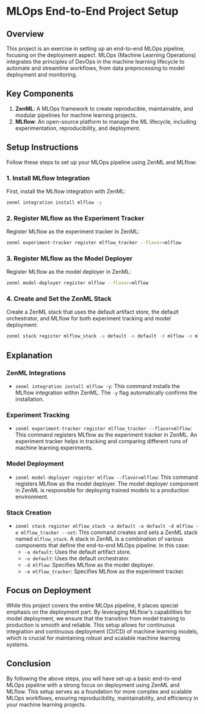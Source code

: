 # MLOps End-to-End Project Setup

## Overview

This project is an exercise in setting up an end-to-end MLOps pipeline, focusing on the deployment aspect. MLOps (Machine Learning Operations) integrates the principles of DevOps in the machine learning lifecycle to automate and streamline workflows, from data preprocessing to model deployment and monitoring.

## Key Components

1. **ZenML**: A MLOps framework to create reproducible, maintainable, and modular pipelines for machine learning projects.
2. **MLflow**: An open-source platform to manage the ML lifecycle, including experimentation, reproducibility, and deployment.

## Setup Instructions

Follow these steps to set up your MLOps pipeline using ZenML and MLflow:

### 1. Install MLflow Integration

First, install the MLflow integration with ZenML:
```bash
zenml integration install mlflow -y
```

### 2. Register MLflow as the Experiment Tracker

Register MLflow as the experiment tracker in ZenML:
```bash
zenml experiment-tracker register mlflow_tracker --flavor=mlflow
```

### 3. Register MLflow as the Model Deployer

Register MLflow as the model deployer in ZenML:
```bash
zenml model-deployer register mlflow --flavor=mlflow
```

### 4. Create and Set the ZenML Stack

Create a ZenML stack that uses the default artifact store, the default orchestrator, and MLflow for both experiment tracking and model deployment:
```bash
zenml stack register mlflow_stack -a default -o default -d mlflow -e mlflow_tracker --set
```

## Explanation

### ZenML Integrations

- `zenml integration install mlflow -y`: This command installs the MLflow integration within ZenML. The `-y` flag automatically confirms the installation.

### Experiment Tracking

- `zenml experiment-tracker register mlflow_tracker --flavor=mlflow`: This command registers MLflow as the experiment tracker in ZenML. An experiment tracker helps in tracking and comparing different runs of machine learning experiments.

### Model Deployment

- `zenml model-deployer register mlflow --flavor=mlflow`: This command registers MLflow as the model deployer. The model deployer component in ZenML is responsible for deploying trained models to a production environment.

### Stack Creation

- `zenml stack register mlflow_stack -a default -o default -d mlflow -e mlflow_tracker --set`: This command creates and sets a ZenML stack named `mlflow_stack`. A stack in ZenML is a combination of various components that define the end-to-end MLOps pipeline. In this case:
  - `-a default`: Uses the default artifact store.
  - `-o default`: Uses the default orchestrator.
  - `-d mlflow`: Specifies MLflow as the model deployer.
  - `-e mlflow_tracker`: Specifies MLflow as the experiment tracker.

## Focus on Deployment

While this project covers the entire MLOps pipeline, it places special emphasis on the deployment part. By leveraging MLflow's capabilities for model deployment, we ensure that the transition from model training to production is smooth and reliable. This setup allows for continuous integration and continuous deployment (CI/CD) of machine learning models, which is crucial for maintaining robust and scalable machine learning systems.

## Conclusion

By following the above steps, you will have set up a basic end-to-end MLOps pipeline with a strong focus on deployment using ZenML and MLflow. This setup serves as a foundation for more complex and scalable MLOps workflows, ensuring reproducibility, maintainability, and efficiency in your machine learning projects.